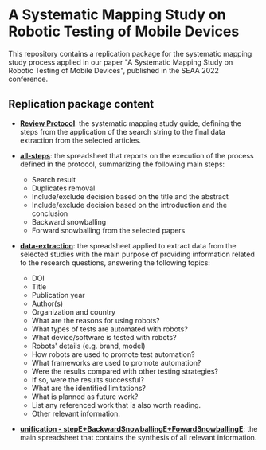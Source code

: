 #  A Systematic Mapping Study on <br>Robotic Testing of Mobile Devices
This repository contains a replication package for the systematic mapping study process applied in our paper "A Systematic Mapping Study on Robotic Testing of Mobile Devices", published in the SEAA 2022 conference.

## Replication package content

* __[Review Protocol](https://github.com/ghpc/SEAA-2022-SMS/blob/main/replication_package/REVIEW%20PROTOCOL.pdf)__: the systematic mapping study guide, defining the steps from the application of the search string to the final data extraction from the selected articles.

* __[all-steps](https://github.com/ghpc/SEAA-2022-SMS/blob/main/replication_package/all-steps.xlsx)__: the spreadsheet that reports on the execution of the process defined in the protocol, summarizing the following main steps:
  * Search result 
  * Duplicates removal
  * Include/exclude decision based on the title and the abstract 
  * Include/exclude decision based on the introduction and the conclusion 
  * Backward snowballing
  * Forward snowballing from the selected papers

* __[data-extraction](https://github.com/ghpc/SEAA-2022-SMS/blob/main/replication_package/data-extraction.xlsx)__: the spreadsheet applied to extract data from the selected studies with the main purpose of providing information related to the research questions, answering the following topics:
  * DOI
  * Title
  * Publication year
  * Author(s)
  * Organization and country
  * What are the reasons for using robots?
  * What types of tests are automated with robots?
  * What device/software is tested with robots?
  * Robots' details (e.g. brand, model)
  * How robots are used to promote test automation?
  * What frameworks are used to promote automation?
  * Were the results compared with other testing strategies?
  * If so, were the results successful?
  * What are the identified limitations?
  * What is planned as future work?
  * List any referenced work that is also worth reading.
  * Other relevant information.

* __[unification - stepE+BackwardSnowballingE+FowardSnowballingE](https://github.com/ghpc/SEAA-2022-SMS/blob/main/replication_package/synthesis.xlsx)__: the main spreadsheet that contains the synthesis of all relevant information.

